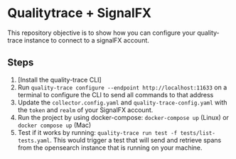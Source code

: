 # Qualitytrace + SignalFX

This repository objective is to show how you can configure your quality-trace instance to connect to a signalFX account.

## Steps

1. [Install the quality-trace CLI]<!--(https://docs.tracetest.io/installing/)-->
2. Run `quality-trace configure --endpoint http://localhost:11633` on a terminal to configure the CLI to send all commands to that address
3. Update the `collector.config.yaml` and `quality-trace-config.yaml` with the `token` and `realm` of your SignalFX account.
4. Run the project by using docker-compose: `docker-compose up` (Linux) or `docker compose up` (Mac)
5. Test if it works by running: `quality-trace run test -f tests/list-tests.yaml`. This would trigger a test that will send and retrieve spans from the opensearch instance that is running on your machine.

